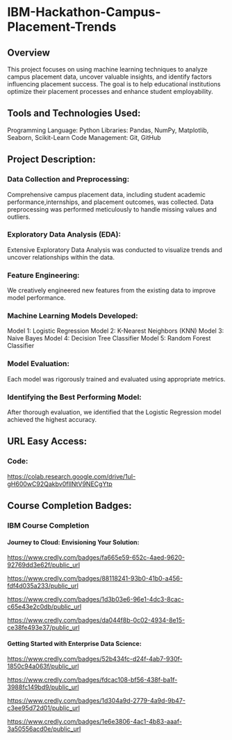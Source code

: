 # IBM-Hackathon-Campus-Placement-Trends

## Overview 
This project focuses on using machine learning techniques to analyze campus placement data, uncover valuable insights, and identify factors influencing placement success. The goal is to help educational institutions optimize their placement processes and enhance student employability.

## Tools and Technologies Used:
Programming Language: Python
Libraries: Pandas, NumPy, Matplotlib, Seaborn, Scikit-Learn
Code Management: Git, GitHub

## Project Description:                                                                      

### Data Collection and Preprocessing:

Comprehensive campus placement data, including student academic performance,internships, and placement outcomes, was collected.
Data preprocessing was performed meticulously to handle missing values and outliers.

### Exploratory Data Analysis (EDA):
Extensive Exploratory Data Analysis was conducted to visualize trends and uncover relationships within the data.

### Feature Engineering:
We creatively engineered new features from the existing data to improve model performance.

### Machine Learning Models Developed:
Model 1: Logistic Regression
Model 2: K-Nearest Neighbors (KNN)
Model 3: Naive Bayes
Model 4: Decision Tree Classifier
Model 5: Random Forest Classifier

### Model Evaluation:
Each model was rigorously trained and evaluated using appropriate metrics.

### Identifying the Best Performing Model:
After thorough evaluation, we identified that the Logistic Regression model achieved the highest accuracy.

## URL Easy Access:

### Code:
https://colab.research.google.com/drive/1uI-gH600wC92Qakbv0fIlNtV9NECgYtp

## Course Completion Badges:
### IBM Course Completion 

#### Journey to Cloud: Envisioning Your Solution:
https://www.credly.com/badges/fa665e59-652c-4aed-9620-92769dd3e62f/public_url

https://www.credly.com/badges/88118241-93b0-41b0-a456-fdf4d035a233/public_url

https://www.credly.com/badges/1d3b03e6-96e1-4dc3-8cac-c65e43e2c0db/public_url

https://www.credly.com/badges/da044f8b-0c02-4934-8e15-ce38fe493e37/public_url

#### Getting Started with Enterprise Data Science:
https://www.credly.com/badges/52b434fc-d24f-4ab7-930f-1850c94a063f/public_url

https://www.credly.com/badges/fdcac108-bf56-438f-ba1f-3988fc149bd9/public_url

https://www.credly.com/badges/1d304a9d-2779-4a9d-9b47-c3ee95d72d01/public_url

https://www.credly.com/badges/1e6e3806-4ac1-4b83-aaaf-3a50556acd0e/public_url
